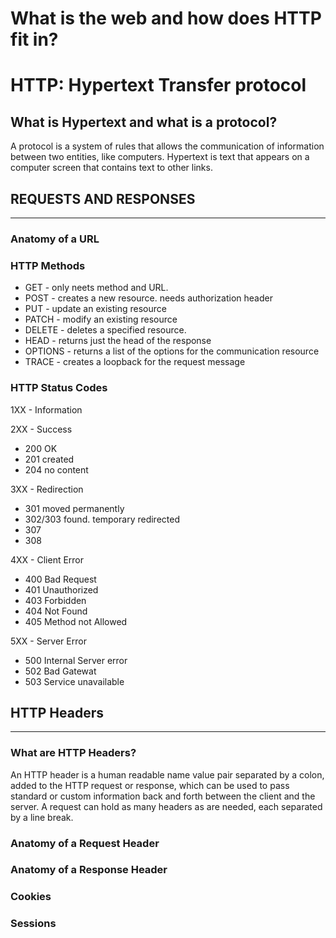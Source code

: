 # What is the web and how does HTTP fit in?

# HTTP: Hypertext Transfer protocol

## What is Hypertext and what is a protocol?
A protocol is a system of rules that allows the communication of information between two entities, like computers.
Hypertext is text that appears on a computer screen that contains text to other links.


## REQUESTS AND RESPONSES
---
### Anatomy of a URL
### HTTP Methods
* GET - only neets method and URL.
* POST - creates a new resource. needs authorization header
* PUT - update an existing resource
* PATCH - modify an existing resource
* DELETE - deletes a specified resource. 
* HEAD - returns just the head of the response
* OPTIONS - returns a list of the options for the communication resource
* TRACE - creates a loopback for the request message

### HTTP Status Codes

1XX - Information

2XX - Success
* 200 OK
* 201 created
* 204 no content

3XX - Redirection
* 301 moved permanently
* 302/303 found. temporary redirected 
* 307
* 308

4XX - Client Error
* 400 Bad Request
* 401 Unauthorized
* 403 Forbidden
* 404 Not Found
* 405 Method not Allowed

5XX - Server Error
* 500 Internal Server error
* 502 Bad Gatewat
* 503 Service unavailable


## HTTP Headers
---
### What are HTTP Headers?
An HTTP header is a human readable name value pair separated by a colon, added to the HTTP request or response, which can be used to pass standard or custom information back and forth between the client and the server. A request can hold as many headers as are needed, each separated by a line break.
### Anatomy of a Request Header
### Anatomy of a Response Header
### Cookies
### Sessions